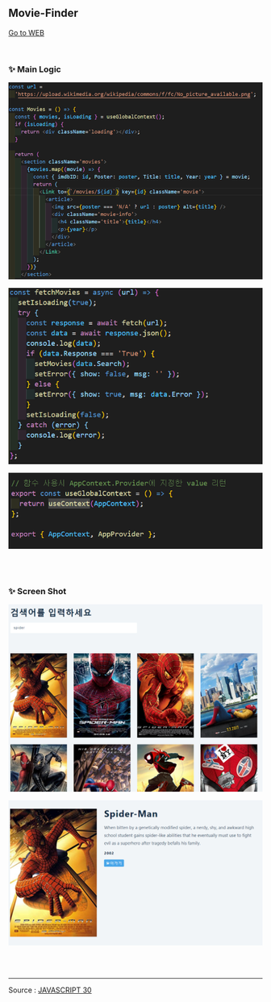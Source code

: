 ## Movie-Finder

[Go to WEB](https://limunosekai.github.io/movie-finder/)

<br>

### ✨ Main Logic

![1](./images/movie.PNG)

![fetch](./images/fetch.PNG)

![custom](./images/custom.PNG)

<br>

<br>

### ✨ Screen Shot

![2](./images/1.PNG)

![2](./images/2.PNG)

<br>

<br>

---

Source : [JAVASCRIPT 30](https://javascript30.com/)
